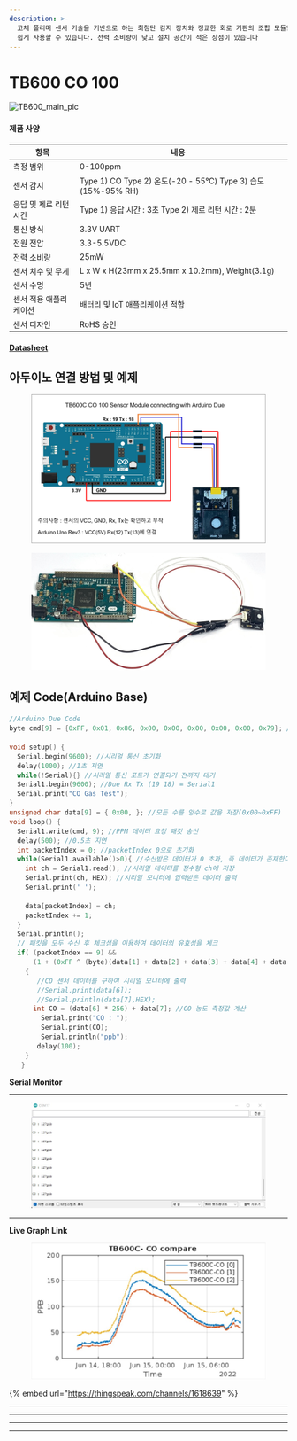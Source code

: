 ```yaml
---
description: >-
  고체 폴리머 센서 기술을 기반으로 하는 최첨단 감지 장치와 정교한 회로 기판의 조합 모듈입니다. 작은 센서 신호를 디지털 출력을 변환하여
  쉽게 사용할 수 있습니다. 전력 소비량이 낮고 설치 공간이 적은 장점이 있습니다
---
```


# TB600 CO 100

![TB600\_main\_pic](https://user-images.githubusercontent.com/94042419/223318412-e50aa867-c206-4c6f-b6d8-078f4331ab26.jpg)

#### 제품 사양

<table><thead><tr><th>항목</th><th>내용</th><th data-hidden></th></tr></thead><tbody><tr><td>측정 범위</td><td>0-100ppm</td><td></td></tr><tr><td>센서 감지</td><td>Type 1) CO Type 2) 온도(-20 - 55℃) Type 3) 습도(15%-95% RH)</td><td></td></tr><tr><td>응답 및 제로 리턴 시간</td><td>Type 1) 응답 시간 : 3초 Type 2) 제로 리턴 시간 : 2분</td><td></td></tr><tr><td>통신 방식</td><td>3.3V UART</td><td></td></tr><tr><td>전원 전압</td><td>3.3-5.5VDC</td><td></td></tr><tr><td>전력 소비량</td><td>25mW</td><td></td></tr><tr><td>센서 치수 및 무게</td><td>L x W x H(23mm x 25.5mm x 10.2mm), Weight(3.1g)</td><td></td></tr><tr><td>센서 수명</td><td>5년</td><td></td></tr><tr><td>센서 적용 애플리케이션</td><td>배터리 및 IoT 애플리케이션 적합</td><td></td></tr><tr><td>센서 디자인</td><td>RoHS 승인</td><td></td></tr></tbody></table>

#### [Datasheet](https://ecsense.com/wp-content/uploads/2021/03/TB600C\_CO\_100ppm\_Technical-Specification20200513.pdf)

## 아두이노 연결 방법 및 예제

<figure><img src="../../../.gitbook/assets/ec_sens/TB600-CO-100/tb600c_co_100_connecting_with_arduino_due.png" alt=""><figcaption></figcaption></figure>

<figure><img src="../../../.gitbook/assets/ec_sens/TB600-CO-100/tb600c_co_100_실사.jpg" alt=""><figcaption></figcaption></figure>

## 예제 Code(Arduino Base)

```cpp
//Arduino Due Code
byte cmd[9] = {0xFF, 0x01, 0x86, 0x00, 0x00, 0x00, 0x00, 0x00, 0x79}; //PPM 데이터 요청 커맨드
 
void setup() {
  Serial.begin(9600); //시리얼 통신 초기화
  delay(1000); //1초 지연
  while(!Serial){} //시리얼 통신 포트가 연결되기 전까지 대기
  Serial1.begin(9600); //Due Rx Tx (19 18) = Serial1
  Serial.print("CO Gas Test"); 
}
unsigned char data[9] = { 0x00, }; //모든 수를 양수로 값을 저장(0x00~0xFF)
void loop() {
  Serial1.write(cmd, 9); //PPM 데이터 요청 패킷 송신
  delay(500); //0.5초 지연
  int packetIndex = 0; //packetIndex 0으로 초기화
  while(Serial1.available()>0){ //수신받은 데이터가 0 초과, 즉 데이터가 존재한다면 코드수행
    int ch = Serial1.read(); //시리얼 데이터를 정수형 ch에 저장
    Serial.print(ch, HEX); //시리얼 모니터에 입력받은 데이터 출력
    Serial.print(' ');
 
    data[packetIndex] = ch;
    packetIndex += 1;
  }
  Serial.println();
  // 패킷을 모두 수신 후 체크섬을 이용하여 데이터의 유효성을 체크
  if( (packetIndex == 9) &&
      (1 + (0xFF ^ (byte)(data[1] + data[2] + data[3] + data[4] + data[5] + data[6] + data[7]))) == data[8]) //체크섬=1~7자리 데이터를 더하여 8비트 데이터를 생성하고 각 비트를 반전시키고 끝에 1을 더함
    {
       //CO 센서 데이터를 구하여 시리얼 모니터에 출력
       //Serial.print(data[6]);
       //Serial.println(data[7],HEX);
      int CO = (data[6] * 256) + data[7]; //CO 농도 측정값 계산
        Serial.print("CO : ");
        Serial.print(CO);
        Serial.println("ppb");   
       delay(100); 
    }
   }
```

**Serial Monitor**

***

<figure><img src="../../../.gitbook/assets/ec_sens/TB600-CO-100/tb600c_co_100_serial_monitor.jpg" alt=""><figcaption></figcaption></figure>

***

**Live Graph Link**

<figure><img src="../../../.gitbook/assets/ec_sens/TB600-CO-100/tb600c_co_100_live_graph.jpg" alt=""><figcaption></figcaption></figure>

{% embed url="https://thingspeak.com/channels/1618639" %}

***

***

***

***
